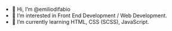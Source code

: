 - 👋 Hi, I’m @emiliodifabio
- 👀 I’m interested in Front End Development / Web Development.
- 🌱 I’m currently learning HTML, CSS (SCSS), JavaScript.

<!---
emiliodifabio/emiliodifabio is a ✨ special ✨ repository because its `README.md` (this file) appears on your GitHub profile.
You can click the Preview link to take a look at your changes.
--->
